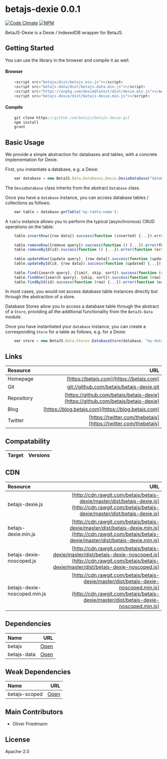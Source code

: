# betajs-dexie 0.0.1
[![Code Climate](https://codeclimate.com/github/betajs/betajs-dexie/badges/gpa.svg)](https://codeclimate.com/github/betajs/betajs-dexie)
[![NPM](https://img.shields.io/npm/v/betajs-dexie.svg?style=flat)](https://www.npmjs.com/package/betajs-dexie)


BetaJS-Dexie is a Dexie / IndexedDB wrapper for BetaJS.



## Getting Started


You can use the library in the browser and compile it as well.

#### Browser

```javascript
	<script src="betajs/dist/betajs.min.js"></script>
	<script src="betajs-data/dist/betajs-data.min.js"></script>
	<script src="https://unpkg.com/dexie@latest/dist/dexie.min.js"></script>
	<script src="betajs-dexie/dist/betajs-dexie.min.js"></script>
``` 

#### Compile

```javascript
	git clone https://github.com/betajs/betajs-dexie.git
	npm install
	grunt
```



## Basic Usage


We provide a simple abstraction for databases and tables, with a concrete implementation for Dexie.

First, you instantiate a database, e.g. a Dexie:

```javascript
	var database = new BetaJS.Data.Databases.Dexie.DexieDatabase("database");
```
 
The `DexieDatabase` class inherits from the abstract `Database` class.

Once you have a `database` instance, you can access database tables / collections as follows:

```javascript
	var table = database.getTable('my-table-name');
```

A `table` instance allows you to perform the typical (asynchronous) CRUD operations on the table:

```javascript
	table.insertRow({row data}).success(function (inserted) {...}).error(function (error) {...});
	
	table.removeRow({remove query}).success(function () {...}).error(function (error) {...});
	table.removeById(id).success(function () {...}).error(function (error) {...});
	
	table.updateRow({update query}, {row data}).success(function (updated) {...}).error(function (error) {...});
	table.updateById(id, {row data}).success(function (updated) {...}).error(function (error) {...});
	
	table.find({search query}, {limit, skip, sort}).success(function (rowIterator) {...}).error(function (error) {...});
	table.findOne({search query}, {skip, sort}).success(function (row) {...}).error(function (error) {...});
	table.findById(id).success(function (row) {...}).error(function (error) {...});
``` 

In most cases, you would not access database table instances directly but through the abstraction of a store.

Database Stores allow you to access a database table through the abstract of a `Store`, providing all the additional functionality from the `BetaJS-Data` module.

Once you have instantiated your `database` instance, you can create a corresponding `Store` for a table as follows, e.g. for a Dexie:

```javascript
	var store = new BetaJS.Data.Stores.DatabaseStore(database, "my-database-table");
```


## Links
| Resource   | URL |
| :--------- | --: |
| Homepage   | [https://betajs.com](https://betajs.com) |
| Git        | [git://github.com/betajs/betajs-dexie.git](git://github.com/betajs/betajs-dexie.git) |
| Repository | [https://github.com/betajs/betajs-dexie](https://github.com/betajs/betajs-dexie) |
| Blog       | [https://blog.betajs.com](https://blog.betajs.com) | 
| Twitter    | [https://twitter.com/thebetajs](https://twitter.com/thebetajs) | 
 



## Compatability
| Target | Versions |
| :----- | -------: |


## CDN
| Resource | URL |
| :----- | -------: |
| betajs-dexie.js | [http://cdn.rawgit.com/betajs/betajs-dexie/master/dist/betajs-dexie.js](http://cdn.rawgit.com/betajs/betajs-dexie/master/dist/betajs-dexie.js) |
| betajs-dexie.min.js | [http://cdn.rawgit.com/betajs/betajs-dexie/master/dist/betajs-dexie.min.js](http://cdn.rawgit.com/betajs/betajs-dexie/master/dist/betajs-dexie.min.js) |
| betajs-dexie-noscoped.js | [http://cdn.rawgit.com/betajs/betajs-dexie/master/dist/betajs-dexie-noscoped.js](http://cdn.rawgit.com/betajs/betajs-dexie/master/dist/betajs-dexie-noscoped.js) |
| betajs-dexie-noscoped.min.js | [http://cdn.rawgit.com/betajs/betajs-dexie/master/dist/betajs-dexie-noscoped.min.js](http://cdn.rawgit.com/betajs/betajs-dexie/master/dist/betajs-dexie-noscoped.min.js) |



## Dependencies
| Name | URL |
| :----- | -------: |
| betajs | [Open](https://github.com/betajs/betajs) |
| betajs-data | [Open](https://github.com/betajs/betajs-data) |


## Weak Dependencies
| Name | URL |
| :----- | -------: |
| betajs-scoped | [Open](https://github.com/betajs/betajs-scoped) |


## Main Contributors

- Oliver Friedmann

## License

Apache-2.0







